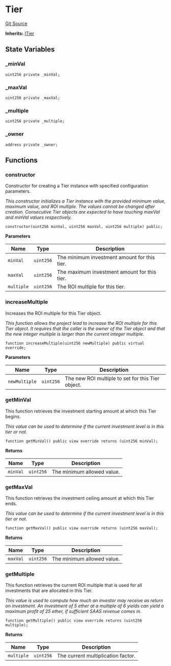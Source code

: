 # Tier

[Git Source](https://github.com/TruCol/Decentralised-Saas-Investment-Protocol/blob/261eef1ab2997c2de78fe153ea0697c80fbc509d/src/Tier.sol)

**Inherits:**
[ITier](/src/Tier.sol/interface.ITier.md)

## State Variables

### \_minVal

```solidity
uint256 private _minVal;
```

### \_maxVal

```solidity
uint256 private _maxVal;
```

### \_multiple

```solidity
uint256 private _multiple;
```

### \_owner

```solidity
address private _owner;
```

## Functions

### constructor

Constructor for creating a Tier instance with specified configuration parameters.

*This constructor initializes a Tier instance with the provided minimum value, maximum value, and ROI multiple.
The values cannot be changed after creation.
Consecutive Tier objects are expected to have touching maxVal and minVal values respectively.*

```solidity
constructor(uint256 minVal, uint256 maxVal, uint256 multiple) public;
```

**Parameters**

| Name       | Type      | Description                                  |
| ---------- | --------- | -------------------------------------------- |
| `minVal`   | `uint256` | The minimum investment amount for this tier. |
| `maxVal`   | `uint256` | The maximum investment amount for this tier. |
| `multiple` | `uint256` | The ROI multiple for this tier.              |

### increaseMultiple

Increases the ROI multiple for this Tier object.

*This function allows the project lead to increase the ROI multiple for this Tier object. It requires that the
caller is the owner of the Tier object and that the new integer multiple is larger than the current integer multiple.*

```solidity
function increaseMultiple(uint256 newMultiple) public virtual override;
```

**Parameters**

| Name          | Type      | Description                                       |
| ------------- | --------- | ------------------------------------------------- |
| `newMultiple` | `uint256` | The new ROI multiple to set for this Tier object. |

### getMinVal

This function retrieves the investment starting amount at which this Tier begins.

*This value can be used to determine if the current investment level is in this tier or not.*

```solidity
function getMinVal() public view override returns (uint256 minVal);
```

**Returns**

| Name     | Type      | Description                |
| -------- | --------- | -------------------------- |
| `minVal` | `uint256` | The minimum allowed value. |

### getMaxVal

This function retrieves the investment ceiling amount at which this Tier ends.

*This value can be used to determine if the current investment level is in this tier or not.*

```solidity
function getMaxVal() public view override returns (uint256 maxVal);
```

**Returns**

| Name     | Type      | Description                |
| -------- | --------- | -------------------------- |
| `maxVal` | `uint256` | The minimum allowed value. |

### getMultiple

This function retrieves the current ROI multiple that is used for all investments that are allocated in this
Tier.

*This value is used to compute how much  an investor may receive as return on investment. An investment of
5 ether at a multiple of 6 yields can yield a maximum profit of 25 ether, if sufficient SAAS revenue comes in.*

```solidity
function getMultiple() public view override returns (uint256 multiple);
```

**Returns**

| Name       | Type      | Description                        |
| ---------- | --------- | ---------------------------------- |
| `multiple` | `uint256` | The current multiplication factor. |
